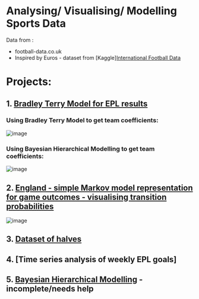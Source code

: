 # Analysing/ Visualising/ Modelling Sports Data 

Data from :
* football-data.co.uk
* Inspired by Euros - dataset from [Kaggle][International Football Data](https://www.kaggle.com/datasets/martj42/international-football-results-from-1872-to-2017/data)

# Projects: 

## 1. [Bradley Terry Model for EPL results](https://rpubs.com/jojorabbit1/1228833)

### Using Bradley Terry Model to get team coefficients: 
![image](https://github.com/user-attachments/assets/fe7920fb-d957-49c0-bb12-e303168210e4)

### Using Bayesian Hierarchical Modelling to get team coefficients: 
![image](https://github.com/user-attachments/assets/ae88793c-29f2-4037-87e6-8a28347d450a)


## 2. [England - simple Markov model representation for game outcomes - visualising transition probabilities](https://www.kaggle.com/code/ianpetrustan/england-win-loss-draw)

![image](https://github.com/user-attachments/assets/2027d3a3-7085-407d-b1e1-e8f5b2e37799)

  
## 3. [Dataset of halves](https://www.kaggle.com/code/ianpetrustan/betting-on-halves-international-football-matches)
## 4. [Time series analysis of weekly EPL goals]
## 5. [Bayesian Hierarchical Modelling](https://github.com/ianian-dot/sports_data/tree/main/Bayesian%20Inference%20Notebook) - incomplete/needs help
